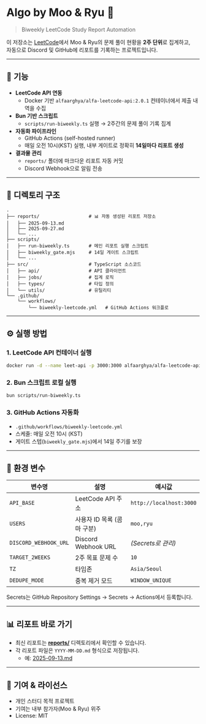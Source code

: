 # Algo by Moo & Ryu 🧩

> Biweekly LeetCode Study Report Automation

이 저장소는 [LeetCode](https://leetcode.com)에서 Moo & Ryu의 문제 풀이 현황을 **2주 단위**로 집계하고,  
자동으로 Discord 및 GitHub에 리포트를 기록하는 프로젝트입니다.

---

## 📌 기능

- **LeetCode API 연동**
  - Docker 기반 `alfaarghya/alfa-leetcode-api:2.0.1` 컨테이너에서 제출 내역을 수집
- **Bun 기반 스크립트**
  - `scripts/run-biweekly.ts` 실행 → 2주간의 문제 풀이 기록 집계
- **자동화 파이프라인**
  - GitHub Actions (self-hosted runner)
  - 매일 오전 10시(KST) 실행, 내부 게이트로 정확히 **14일마다 리포트 생성**
- **결과물 관리**
  - `reports/` 폴더에 마크다운 리포트 자동 커밋
  - Discord Webhook으로 알림 전송

---

## 📂 디렉토리 구조

```
.
├── reports/                  # 📊 자동 생성된 리포트 저장소
│   ├── 2025-09-13.md
│   ├── 2025-09-27.md
│   └── ...
├── scripts/
│   ├── run-biweekly.ts       # 메인 리포트 실행 스크립트
│   ├── biweekly_gate.mjs     # 14일 게이트 스크립트
│   └── ...
├── src/                      # TypeScript 소스코드
│   ├── api/                  # API 클라이언트
│   ├── jobs/                 # 집계 로직
│   ├── types/                # 타입 정의
│   └── utils/                # 유틸리티
└── .github/
    └── workflows/
        └── biweekly-leetcode.yml   # GitHub Actions 워크플로
```

---

## ⚙️ 실행 방법

### 1. LeetCode API 컨테이너 실행

```bash
docker run -d --name leet-api -p 3000:3000 alfaarghya/alfa-leetcode-api:2.0.1
```

### 2. Bun 스크립트 로컬 실행

```bash
bun scripts/run-biweekly.ts
```

### 3. GitHub Actions 자동화

- `.github/workflows/biweekly-leetcode.yml`
- 스케줄: 매일 오전 10시 (KST)
- 게이트 스텝(`biweekly_gate.mjs`)에서 14일 주기를 보장

---

## 🔑 환경 변수

| 변수명                | 설명                       | 예시값                  |
| --------------------- | -------------------------- | ----------------------- |
| `API_BASE`            | LeetCode API 주소          | `http://localhost:3000` |
| `USERS`               | 사용자 ID 목록 (콤마 구분) | `moo,ryu`               |
| `DISCORD_WEBHOOK_URL` | Discord Webhook URL        | _(Secrets로 관리)_      |
| `TARGET_2WEEKS`       | 2주 목표 문제 수           | `10`                    |
| `TZ`                  | 타임존                     | `Asia/Seoul`            |
| `DEDUPE_MODE`         | 중복 제거 모드             | `WINDOW_UNIQUE`         |

Secrets는 GitHub Repository Settings → Secrets → Actions에서 등록합니다.

---

## 📊 리포트 바로 가기

- 최신 리포트는 [**reports/**](./reports) 디렉토리에서 확인할 수 있습니다.
- 각 리포트 파일은 `YYYY-MM-DD.md` 형식으로 저장됩니다.
  - 예: [2025-09-13.md](./reports/2025-09-13.md)

---

## 🤝 기여 & 라이선스

- 개인 스터디 목적 프로젝트
- 기여는 내부 참가자(Moo & Ryu) 위주
- License: MIT
